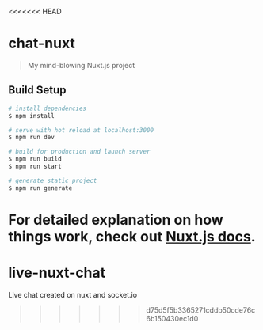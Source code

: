 <<<<<<< HEAD
# chat-nuxt

> My mind-blowing Nuxt.js project

## Build Setup

```bash
# install dependencies
$ npm install

# serve with hot reload at localhost:3000
$ npm run dev

# build for production and launch server
$ npm run build
$ npm run start

# generate static project
$ npm run generate
```

For detailed explanation on how things work, check out [Nuxt.js docs](https://nuxtjs.org).
=======
# live-nuxt-chat
Live chat created on nuxt and socket.io
>>>>>>> d75d5f5b3365271cddb50cde76c6b150430ec1d0
